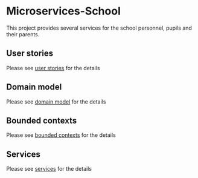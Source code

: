 # Microservices-School
This project provides several services for the school personnel, pupils and their parents.

## User stories
Please see [user stories](Stories.md) for the details 

## Domain model
Please see [domain model](domain-model.puml) for the details

## Bounded contexts
Please see [bounded contexts](domain-model-with-bounded-contexts.puml) for the details

## Services
Please see [services](Services.md) for the details